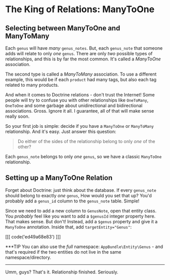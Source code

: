 # The King of Relations: ManyToOne

## Selecting between ManyToOne and ManyToMany

Each `genus` will have *many* `genus_notes`. But, each `genus_note` that someone adds
will relate to only *one* `genus`. There are only *two* possible types of relationships,
and this is by far the most common. It's called a *ManyToOne* association.

The second type is called a *ManyToMany* association. To use a different example,
this would be if each `product` had many tags, but also each tag related to many
products.

And when it comes to Doctrine relations - don't trust the Internet! Some people
will try to confuse you with other relationships like `OneToMany`, `OneToOne` and some
garbage about unidirectional and bidirectional associations. Gross. Ignore it all.
I guarantee, all of that will make sense really soon.

So your first job is simple: decide if you have a `ManyToOne` or `ManyToMany` relationship.
And it's easy. Just answer this question:

> Do either of the sides of the relationship belong to only *one* of the other?

Each `genus_note` belongs to only *one* `genus`, so we have a classic `ManyToOne` relationship.

## Setting up a ManyToOne Relation

Forget about Doctrine: just think about the database. If every `genus_note` should
belong to exactly *one* `genus`, How would you set that up? You'd probably add a
`genus_id` column to the `genus_note` table. Simple!

Since we need to add a new column to `GenusNote`, open that entity class. You *probably*
feel like you want to add a `$genusId` integer property here. That makes sense. But
don't! Instead, add a `$genus` property and give it a `ManyToOne` annotation. Inside
that, add `targetEntity="Genus"`:

[[[ code('ed49a68e83') ]]]

***TIP
You can also use the *full* namespace: `AppBundle\Entity\Genus` - and that's required
if the two entities do not live in the same namespace/directory.
***

Umm, guys? That's it. Relationship finished. Seriously.
